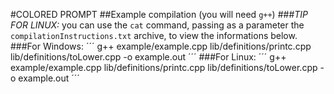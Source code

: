 #COLORED PROMPT
##Example compilation (you will need `g++`)
###*TIP FOR LINUX:* you can use the `cat` command, passing as a parameter the `compilationInstructions.txt` archive, to view the informations below.
###For Windows:
´´´
g++ example/example.cpp lib/definitions/printc.cpp lib/definitions/toLower.cpp -o example.out 
´´´
###For Linux:
´´´
g++ example/example.cpp lib/definitions/printc.cpp lib/definitions/toLower.cpp -o example.out 
´´´
